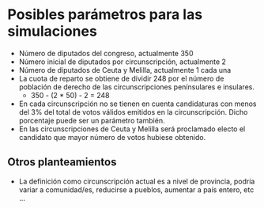 # Posibles parámetros para las simulaciones

* Número de diputados del congreso, actualmente 350
* Número inicial de diputados por circunscripción, actualmente 2
* Número de diputados de Ceuta y Melilla, actualmente 1 cada una
* La cuota de reparto se obtiene de dividir 248 por el número de población de derecho de las
circunscripciones penínsulares e insulares. 
	* 350 - (2 * 50) - 2  = 248
* En cada circunscripción no se tienen en cuenta candidaturas con menos del 3% del total de votos 
válidos emitidos en la circunscripción. Dicho porcentaje puede ser un parámetro también.
* En las circunscripciones de Ceuta y Melilla será proclamado electo el candidato que mayor
número de votos hubiese obtenido.

## Otros planteamientos

* La definición como circunscripción actual es a nivel de provincia, podría variar a comunidad/es, reducirse a pueblos,
aumentar a país entero, etc ...
